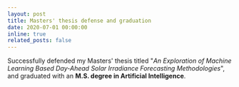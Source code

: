 ```yaml
---
layout: post
title: Masters' thesis defense and graduation
date: 2020-07-01 00:00:00
inline: true
related_posts: false
---
```


Successfully defended my Masters' thesis titled "*An Exploration of Machine Learning Based Day-Ahead Solar Irradiance Forecasting Methodologies*", and graduated with an **M.S. degree in Artificial Intelligence**.